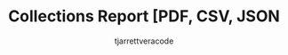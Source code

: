 ---
layout: post
repolink: "https://github.com/tjarrettveracode/veracode-collections-report"
title: "- Collections Report [PDF, CSV, JSON"
description: "Python script to retrive Collection results and output to PDF, CSV and/or JSON format."
author: "tjarrettveracode"
author-link: "https://github.com/tjarrettveracode/"
content-type: "results_collection_and_display"
repo: "github"
repo_title: "- Collections Report [PDF, CSV, JSON"
---